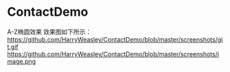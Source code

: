 # ContactDemo
A-Z椭圆效果
效果图如下所示：
https://github.com/HarryWeasley/ContactDemo/blob/master/screenshots/git.gif
https://github.com/HarryWeasley/ContactDemo/blob/master/screenshots/image.png
